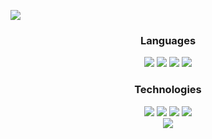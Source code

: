 ![](https://i.imgur.com/r8zBS9k.png)


<div align="center">
  <h3>Languages</h3>
  <img src="https://img.shields.io/badge/-JavaScript-000?&logo=JavaScript" />
  <img src="https://img.shields.io/badge/-Java-000?&logo=Java&logoColor=007396" />
  <img src="https://img.shields.io/badge/-CSS-000?&logo=CSS&logoColor=1572B6" />
  <img src="https://img.shields.io/badge/-MongoDB-000?&logo=MongoDB" />
</div>

<div align="center">
  <h3>Technologies</h3>
  <img src="https://img.shields.io/badge/-Linux-000?&logo=Linux" />
  <img src="https://img.shields.io/badge/-Node.js-000?&logo=node.js" />
  <img src="https://img.shields.io/badge/-React-000?&logo=React" />
  <img src="https://img.shields.io/badge/-Express.js-000?&logo=Express" />
</div>

<div align="center">
  <img src="https://github-readme-stats.vercel.app/api/top-langs/?username=burak2482&theme=dark&show_icons=true&layout=compact&langs_count=7" />
</div>

